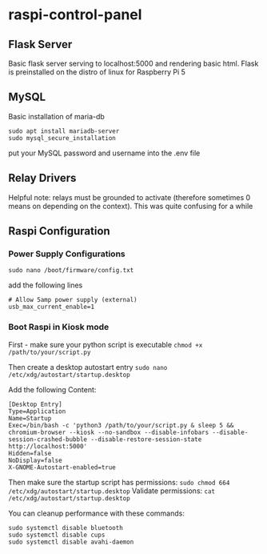 # raspi-control-panel

## Flask Server
Basic flask server serving to localhost:5000 and rendering basic html. Flask is preinstalled on the distro of linux for Raspberry Pi 5

## MySQL
Basic installation of maria-db

```
sudo apt install mariadb-server
sudo mysql_secure_installation
```

put your MySQL password and username into the .env file

## Relay Drivers
Helpful note: relays must be grounded to activate (therefore sometimes 0 means on depending on the context). This was quite confusing for a while

## Raspi Configuration
### Power Supply Configurations
`sudo nano /boot/firmware/config.txt`

add the following lines
```
# Allow 5amp power supply (external)
usb_max_current_enable=1
```

### Boot Raspi in Kiosk mode
First - make sure your python script is executable
`chmod +x /path/to/your/script.py`

Then create a desktop autostart entry
`sudo nano /etc/xdg/autostart/startup.desktop`

Add the following Content:
```
[Desktop Entry]
Type=Application
Name=Startup
Exec=/bin/bash -c 'python3 /path/to/your/script.py & sleep 5 && chromium-browser --kiosk --no-sandbox --disable-infobars --disable-session-crashed-bubble --disable-restore-session-state http://localhost:5000'
Hidden=false
NoDisplay=false
X-GNOME-Autostart-enabled=true
```

Then make sure the startup script has permissions:
`sudo chmod 664 /etc/xdg/autostart/startup.desktop`
Validate permissions:
`cat /etc/xdg/autostart/startup.desktop`

You can cleanup performance with these commands:
```
sudo systemctl disable bluetooth
sudo systemctl disable cups
sudo systemctl disable avahi-daemon
```
